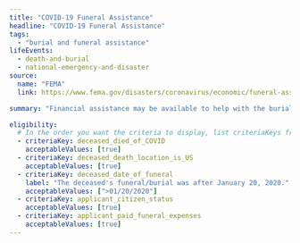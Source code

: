```yaml
---
title: "COVID-19 Funeral Assistance"
headline: "COVID-19 Funeral Assistance"
tags:
  - "burial and funeral assistance"
lifeEvents:
  - death-and-burial
  - national-emergency-and-disaster
source:
  name: "FEMA"
  link: https://www.fema.gov/disasters/coronavirus/economic/funeral-assistance

summary: "Financial assistance may be available to help with the burial and funeral costs for people who died of COVID-19."

eligibility:
  # In the order you want the criteria to display, list criteriaKeys from the csv here, each followed by a comma-separated list of which values indicate eligibility for that criteria. Wrap individual values in quotes if they have inner commas.
  - criteriaKey: deceased_died_of_COVID
    acceptableValues: [true]
  - criteriaKey: deceased_death_location_is_US
    acceptableValues: [true]
  - criteriaKey: deceased_date_of_funeral
    label: "The deceased's funeral/burial was after January 20, 2020."
    acceptableValues: [">01/20/2020"]
  - criteriaKey: applicant_citizen_status
    acceptableValues: [true]
  - criteriaKey: applicant_paid_funeral_expenses
    acceptableValues: [true]
---
```

